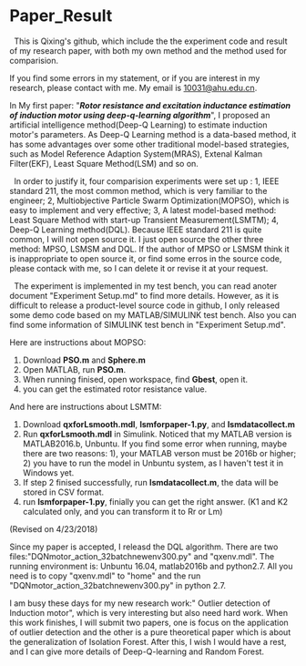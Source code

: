 # Paper_Result
  
  
   This is Qixing's github, which include the the experiment code and result of my research paper, with both my own method and the method used for comparision.
  
   
   If you find some errors in my statement, or if you are interest in my research, please contact with me. My email is 10031@ahu.edu.cn.
 
   
   In My first paper: "***Rotor resistance and excitation inductance estimation of induction motor using deep-q-learning algorithm***", I proposed an artificial intelligence method(Deep-Q Learning) to estimate induction motor's parameters. As Deep-Q Learning method is a data-based method, it has some advantages over some other traditional model-based strategies, such as Model Reference Adaption System(MRAS), Extenal Kalman Filter(EKF), Least Square Method(LSM) and so on.
  
   
   In order to justify it, four comparision experiments were set up : 1, IEEE standard 211, the most common method, which is very familiar to the engineer; 2, Multiobjective Particle Swarm Optimization(MOPSO), which is easy to implement and very effective; 3, A latest model-based method: Least Square Method with start-up Transient Measurement(LSMTM); 4, Deep-Q Learning method(DQL). Because IEEE standard 211 is quite common, I will not open source it. I just open source the other three method: MPSO, LSMSM and DQL. If the author of MPSO or LSMSM think it is inappropriate to open source it, or find some erros in the  source code, please contack with me, so I can delete it or revise it at your request.
   
   The experiment is implemented in my test bench, you can read anoter document "Experiment Setup.md" to find more details. However, as it is difficult to release a product-level source code in github, I only released some demo code based on my MATLAB/SIMULINK test bench. Also you can find some information of SIMULINK test bench in  "Experiment Setup.md".
   
   Here are  instructions about MOPSO:

    
1. Download **PSO.m** and **Sphere.m**
2. Open MATLAB, run **PSO.m**.
3. When running finised, open workspace, find **Gbest**, open it.
4. you can get the estimated rotor resistance value.

   

   
   
  And here are instructions about LSMTM:

1. Download **qxforLsmooth.mdl**, **lsmforpaper-1.py**, and **lsmdatacollect.m**
2. Run **qxforLsmooth.mdl** in Simulink. Noticed that my MATLAB version is MATLAB2016.b, Unbuntu. If you find some error when running, maybe there are two reasons: 1), your MATLAB verson must be 2016b or higher; 2) you have to run the model in Unbuntu system, as I haven't test it in Windows yet.
3. If step 2 finised successfully, run **lsmdatacollect.m**, the data will be stored in CSV format.
4. run **lsmforpaper-1.py**, finially you can get the right answer. (K1 and K2 calculated only, and you can transform it to Rr or Lm)
   
   
   

  (Revised on 4/23/2018) 
  
  Since my paper is accepted, I releasd the DQL algorithm. There are two files:"DQNmotor_action_32batchnewenv300.py" and "qxenv.mdl". The running environment is: Unbuntu 16.04, matlab2016b and python2.7. All you need is to copy "qxenv.mdl" to "home" and the run "DQNmotor_action_32batchnewenv300.py" in python 2.7.
  
  I am busy these days for my new research work:" Outlier detection of Induction motor", which is very interesting but also need hard work. When this work finishes, I will  submit two papers, one is focus on the application of outlier detection and the other is a pure theoretical paper which is about the generalization of Isolation Forest. After this, I wish I would have a rest, and I can give more details of Deep-Q-learning and Random Forest. 
